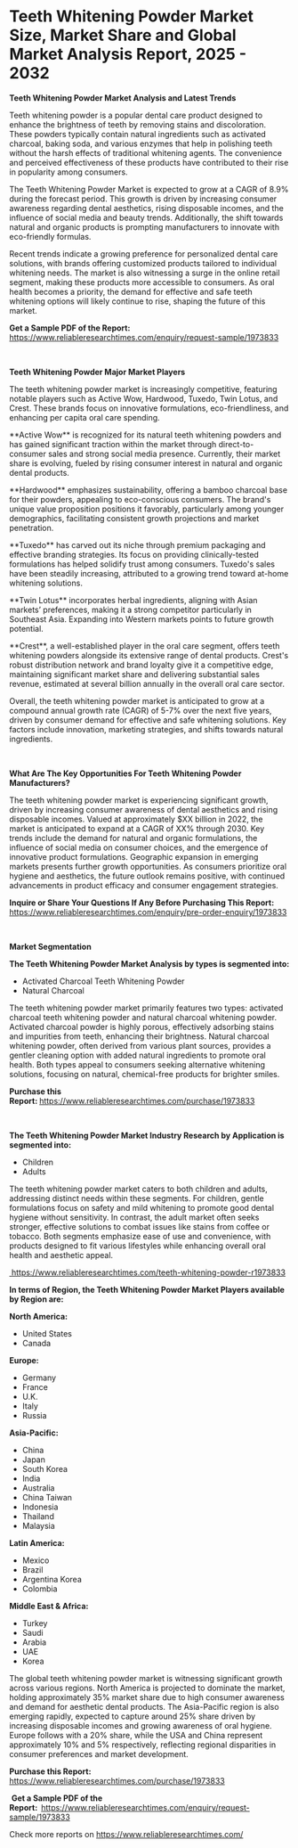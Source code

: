 <p><h1>Teeth Whitening Powder Market Size, Market Share and Global Market Analysis Report, 2025 - 2032</h1></p><p><strong>Teeth Whitening Powder Market Analysis and Latest Trends</strong></p>
<p><p>Teeth whitening powder is a popular dental care product designed to enhance the brightness of teeth by removing stains and discoloration. These powders typically contain natural ingredients such as activated charcoal, baking soda, and various enzymes that help in polishing teeth without the harsh effects of traditional whitening agents. The convenience and perceived effectiveness of these products have contributed to their rise in popularity among consumers.</p><p>The Teeth Whitening Powder Market is expected to grow at a CAGR of 8.9% during the forecast period. This growth is driven by increasing consumer awareness regarding dental aesthetics, rising disposable incomes, and the influence of social media and beauty trends. Additionally, the shift towards natural and organic products is prompting manufacturers to innovate with eco-friendly formulas. </p><p>Recent trends indicate a growing preference for personalized dental care solutions, with brands offering customized products tailored to individual whitening needs. The market is also witnessing a surge in the online retail segment, making these products more accessible to consumers. As oral health becomes a priority, the demand for effective and safe teeth whitening options will likely continue to rise, shaping the future of this market.</p></p>
<p><strong>Get a Sample PDF of the Report:&nbsp;</strong> <a href="https://www.reliableresearchtimes.com/enquiry/request-sample/1973833?utm_campaign=2717&utm_medium=2&utm_source=Github&utm_content=ia&utm_term=05042025&utm_id=teeth-whitening-powder">https://www.reliableresearchtimes.com/enquiry/request-sample/1973833</a></p>
<p>&nbsp;</p>
<p><strong>Teeth Whitening Powder Major Market Players</strong></p>
<p><p>The teeth whitening powder market is increasingly competitive, featuring notable players such as Active Wow, Hardwood, Tuxedo, Twin Lotus, and Crest. These brands focus on innovative formulations, eco-friendliness, and enhancing per capita oral care spending.</p><p>**Active Wow** is recognized for its natural teeth whitening powders and has gained significant traction within the market through direct-to-consumer sales and strong social media presence. Currently, their market share is evolving, fueled by rising consumer interest in natural and organic dental products. </p><p>**Hardwood** emphasizes sustainability, offering a bamboo charcoal base for their powders, appealing to eco-conscious consumers. The brand's unique value proposition positions it favorably, particularly among younger demographics, facilitating consistent growth projections and market penetration.</p><p>**Tuxedo** has carved out its niche through premium packaging and effective branding strategies. Its focus on providing clinically-tested formulations has helped solidify trust among consumers. Tuxedo's sales have been steadily increasing, attributed to a growing trend toward at-home whitening solutions.</p><p>**Twin Lotus** incorporates herbal ingredients, aligning with Asian markets’ preferences, making it a strong competitor particularly in Southeast Asia. Expanding into Western markets points to future growth potential.</p><p>**Crest**, a well-established player in the oral care segment, offers teeth whitening powders alongside its extensive range of dental products. Crest's robust distribution network and brand loyalty give it a competitive edge, maintaining significant market share and delivering substantial sales revenue, estimated at several billion annually in the overall oral care sector.</p><p>Overall, the teeth whitening powder market is anticipated to grow at a compound annual growth rate (CAGR) of 5-7% over the next five years, driven by consumer demand for effective and safe whitening solutions. Key factors include innovation, marketing strategies, and shifts towards natural ingredients.</p></p>
<p>&nbsp;</p>
<p><strong>What Are The Key Opportunities For Teeth Whitening Powder Manufacturers?</strong></p>
<p><p>The teeth whitening powder market is experiencing significant growth, driven by increasing consumer awareness of dental aesthetics and rising disposable incomes. Valued at approximately $XX billion in 2022, the market is anticipated to expand at a CAGR of XX% through 2030. Key trends include the demand for natural and organic formulations, the influence of social media on consumer choices, and the emergence of innovative product formulations. Geographic expansion in emerging markets presents further growth opportunities. As consumers prioritize oral hygiene and aesthetics, the future outlook remains positive, with continued advancements in product efficacy and consumer engagement strategies.</p></p>
<p><strong>Inquire or Share Your Questions If Any Before Purchasing This Report:</strong> <a href="https://www.reliableresearchtimes.com/enquiry/pre-order-enquiry/1973833?utm_campaign=2717&utm_medium=2&utm_source=Github&utm_content=ia&utm_term=05042025&utm_id=teeth-whitening-powder">https://www.reliableresearchtimes.com/enquiry/pre-order-enquiry/1973833</a></p>
<p>&nbsp;</p>
<p><strong>Market Segmentation</strong></p>
<p><strong>The Teeth Whitening Powder Market Analysis by types is segmented into:</strong></p>
<p><ul><li>Activated Charcoal Teeth Whitening Powder</li><li>Natural Charcoal</li></ul></p>
<p><p>The teeth whitening powder market primarily features two types: activated charcoal teeth whitening powder and natural charcoal whitening powder. Activated charcoal powder is highly porous, effectively adsorbing stains and impurities from teeth, enhancing their brightness. Natural charcoal whitening powder, often derived from various plant sources, provides a gentler cleaning option with added natural ingredients to promote oral health. Both types appeal to consumers seeking alternative whitening solutions, focusing on natural, chemical-free products for brighter smiles.</p></p>
<p><strong>Purchase this Report:&nbsp;</strong><a href="https://www.reliableresearchtimes.com/purchase/1973833?utm_campaign=2717&utm_medium=2&utm_source=Github&utm_content=ia&utm_term=05042025&utm_id=teeth-whitening-powder">https://www.reliableresearchtimes.com/purchase/1973833</a></p>
<p>&nbsp;</p>
<p><strong>The Teeth Whitening Powder Market Industry Research by Application is segmented into:</strong></p>
<p><ul><li>Children</li><li>Adults</li></ul></p>
<p><p>The teeth whitening powder market caters to both children and adults, addressing distinct needs within these segments. For children, gentle formulations focus on safety and mild whitening to promote good dental hygiene without sensitivity. In contrast, the adult market often seeks stronger, effective solutions to combat issues like stains from coffee or tobacco. Both segments emphasize ease of use and convenience, with products designed to fit various lifestyles while enhancing overall oral health and aesthetic appeal.</p></p>
<p><a href="https://www.reliableresearchtimes.com/teeth-whitening-powder-r1973833?utm_campaign=2717&utm_medium=2&utm_source=Github&utm_content=ia&utm_term=05042025&utm_id=teeth-whitening-powder">&nbsp;https://www.reliableresearchtimes.com/teeth-whitening-powder-r1973833</a></p>
<p><strong>In terms of Region, the Teeth Whitening Powder Market Players available by Region are:</strong></p>
<p>
    <p> <strong> North America: </strong>
        <ul>
            <li>United States</li>
            <li>Canada</li>
        </ul>
        </p> 
    <p> <strong> Europe: </strong>
        <ul>
            <li>Germany</li>
            <li>France</li>
            <li>U.K.</li>
            <li>Italy</li>
            <li>Russia</li>
        </ul>
        </p> 
    <p> <strong> Asia-Pacific: </strong>
        <ul>
            <li>China</li>
            <li>Japan</li>
            <li>South Korea</li>
            <li>India</li>
            <li>Australia</li>
            <li>China Taiwan</li>
            <li>Indonesia</li>
            <li>Thailand</li>
            <li>Malaysia</li>
        </ul>
        </p> 
    <p> <strong> Latin America: </strong>
        <ul>
            <li>Mexico</li>
            <li>Brazil</li>
            <li>Argentina Korea</li>
            <li>Colombia</li>
        </ul>
        </p> 
    <p> <strong> Middle East & Africa: </strong>
        <ul>
            <li>Turkey</li>
            <li>Saudi</li>
            <li>Arabia</li>
            <li>UAE</li>
            <li>Korea</li>
        </ul>
    </p>
    </p>
<p><p>The global teeth whitening powder market is witnessing significant growth across various regions. North America is projected to dominate the market, holding approximately 35% market share due to high consumer awareness and demand for aesthetic dental products. The Asia-Pacific region is also emerging rapidly, expected to capture around 25% share driven by increasing disposable incomes and growing awareness of oral hygiene. Europe follows with a 20% share, while the USA and China represent approximately 10% and 5% respectively, reflecting regional disparities in consumer preferences and market development.</p></p>
<p><strong>Purchase this Report: </strong><a href="https://www.reliableresearchtimes.com/purchase/1973833?utm_campaign=2717&utm_medium=2&utm_source=Github&utm_content=ia&utm_term=05042025&utm_id=teeth-whitening-powder">https://www.reliableresearchtimes.com/purchase/1973833</a></p>
<p>&nbsp;<strong>Get a Sample PDF of the Report:&nbsp;&nbsp;</strong><a href="https://www.reliableresearchtimes.com/enquiry/request-sample/1973833?utm_campaign=2717&utm_medium=2&utm_source=Github&utm_content=ia&utm_term=05042025&utm_id=teeth-whitening-powder">https://www.reliableresearchtimes.com/enquiry/request-sample/1973833</a></p>
<p><strong></strong></p>
<p>Check more reports on <a href="https://www.reliableresearchtimes.com/?utm_campaign=2717&utm_medium=2&utm_source=Github&utm_content=ia&utm_term=05042025&utm_id=teeth-whitening-powder">https://www.reliableresearchtimes.com/</a></p>